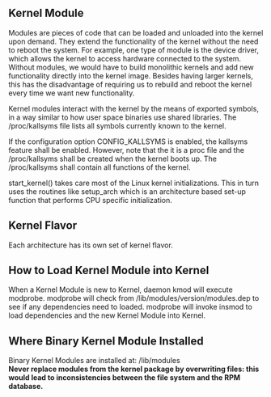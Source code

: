 ## Kernel Module ##

Modules are pieces of code that can be loaded and unloaded into the kernel upon demand. They extend the functionality of the kernel without the need to reboot the system. For example, one type of module is the device driver, which allows the kernel to access hardware connected to the system. Without modules, we would have to build monolithic kernels and add new functionality directly into the kernel image. Besides having larger kernels, this has the disadvantage of requiring us to rebuild and reboot the kernel every time we want new functionality.

Kernel modules interact with the kernel by the means of exported symbols, in a way similar to how user space binaries use shared libraries. The /proc/kallsyms file lists all symbols currently known to the kernel.

If the configuration option CONFIG_KALLSYMS is enabled, the kallsyms feature shall be enabled. However, note that the it is a proc file and the /proc/kallsyms shall be created when the kernel boots up. The /proc/kallsyms shall contain all functions of the kernel.

start_kernel() takes care most of the Linux kernel initializations. This in turn uses the routines like setup_arch which is an architecture based set-up function that performs CPU specific initialization.

## Kernel Flavor ##
Each architecture has its own set of kernel flavor.  

## How to Load Kernel Module into Kernel ##
When a Kernel Module is new to Kernel, daemon kmod will execute modprobe. modprobe will check from /lib/modules/version/modules.dep to see if any dependencies need to loaded. modprobe will invoke insmod to load dependencies and the new Kernel Module into Kernel.   

## Where Binary Kernel Module Installed ##
Binary Kernel Modules are installed at: /lib/modules  
**Never replace modules from the kernel package by overwriting files: this would lead to inconsistencies between the file system and the RPM database.**   
